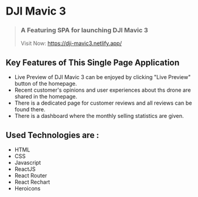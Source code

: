 # DJI Mavic 3
> ### A Featuring SPA for launching DJI Mavic 3
>Visit Now: https://dji-mavic3.netlify.app/

## Key Features of This Single Page Application
 - Live Preview of DJI Mavic 3 can be enjoyed by clicking "Live Preview" button of the homepage.
 - Recent customer's opinions and user experiences about ths drone are shared in the homepage.
 - There is a dedicated page for customer reviews and all reviews can be found there.
 - There is a dashboard where the monthly selling statistics are given.

## Used Technologies are :
- HTML
- CSS 
- Javascript
- ReactJS
- React Router
- React Rechart
- Heroicons 